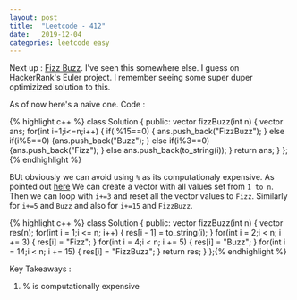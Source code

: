 ```yaml
---
layout: post
title:  "Leetcode - 412"
date:   2019-12-04
categories: leetcode easy
---
```

Next up : [Fizz Buzz](https://leetcode.com/problems/fizz-buzz/ "Fizz Buzz"). I've seen this somewhere else. I guess on HackerRank's Euler project. I remember seeing some super duper optimizized solution to this. 

As of now here's a naive one. Code :

{% highlight c++ %}
class Solution {
public:
    vector<string> fizzBuzz(int n) {
        vector <string> ans;
        for(int i=1;i<=n;i++)
        {
            if(i%15==0)
                {
                ans.push_back("FizzBuzz");
                }
            else if(i%5==0)
                {ans.push_back("Buzz");
                }
            else if(i%3==0)
                {ans.push_back("Fizz");
                }
            else
                ans.push_back(to_string(i));
        }
        return ans;
    }
};
{% endhighlight %}

BUt obviously we can avoid using `%` as its computationaly expensive. As pointed out [here](https://leetcode.com/problems/fizz-buzz/discuss/149627/C%2B%2B-0ms-Solution-beats-100.00-without-if-else) We can create a vector with all values set from `1 to n`. Then we can loop with `i+=3` and reset all the vector values to `Fizz`. Similarly for `i+=5` and `Buzz` and also for `i+=15` and `FizzBuzz`.

{% highlight c++ %}
class Solution {
public:
    vector<string> fizzBuzz(int n) {
        vector<string> res(n);
        for(int i = 1;i <= n; i++) {
            res[i - 1] = to_string(i);
        }
        for(int i = 2;i < n; i += 3) {
            res[i] = "Fizz";
        }
        for(int i = 4;i < n; i += 5) {
            res[i] = "Buzz";
        }
        for(int i = 14;i < n; i += 15) {
            res[i] = "FizzBuzz";
        }
        return res;
    }
};{% endhighlight %}


Key Takeaways :
1. % is computationally expensive
